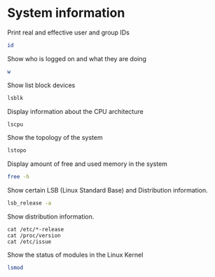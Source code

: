 # System information

Print real and effective user and group IDs

```bash
id
```

Show who is logged on and what they are doing

```bash
w
```

Show list block devices

```bash
lsblk
```

Display information about the CPU architecture

```bash
lscpu
```

Show the topology of the system

```bash
lstopo
```

Display amount of free and used memory in the system

```bash
free -h
```

Show certain LSB (Linux Standard Base) and Distribution information.

```bash
lsb_release -a
```

Show distribution information.

```basg
cat /etc/*-release
cat /proc/version
cat /etc/issue
```

Show the status of modules in the Linux Kernel

```bash
lsmod
```
